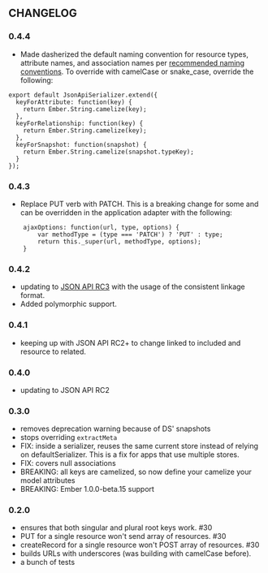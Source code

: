 ## CHANGELOG

### 0.4.4

* Made dasherized the default naming convention for resource types, attribute names, and association names per [recommended naming conventions](http://jsonapi.org/recommendations/#naming). To override with camelCase or snake_case, override the following:

```
export default JsonApiSerializer.extend({
  keyForAttribute: function(key) {
    return Ember.String.camelize(key);
  },
  keyForRelationship: function(key) {
    return Ember.String.camelize(key);
  },
  keyForSnapshot: function(snapshot) {
    return Ember.String.camelize(snapshot.typeKey);
  }
});
```

### 0.4.3

* Replace PUT verb with PATCH. This is a breaking change for some and can be overridden in the application adapter with the following:
 
```
    ajaxOptions: function(url, type, options) {
        var methodType = (type === 'PATCH') ? 'PUT' : type;
        return this._super(url, methodType, options);
    }
```

### 0.4.2

* updating to [JSON API RC3](https://github.com/json-api/json-api/blob/827ba3c1130408fdb406d9faab645b0db7dd4fe4/index.md) with the usage of the consistent linkage format.
* Added polymorphic support.

### 0.4.1

* keeping up with JSON API RC2+ to change linked to included and resource to related.

### 0.4.0

* updating to JSON API RC2

### 0.3.0

* removes deprecation warning because of DS' snapshots
* stops overriding `extractMeta`
* FIX: inside a serializer, reuses the same current store instead of relying on
  defaultSerializer. This is a fix for apps that use multiple stores.
* FIX: covers null associations
* BREAKING: all keys are camelized, so now define your camelize your model
  attributes
* BREAKING: Ember 1.0.0-beta.15 support

### 0.2.0

* ensures that both singular and plural root keys work. #30
* PUT for a single resource won't send array of resources. #30
* createRecord for a single resource won't POST array of resources. #30
* builds URLs with underscores (was building with camelCase before).
* a bunch of tests
